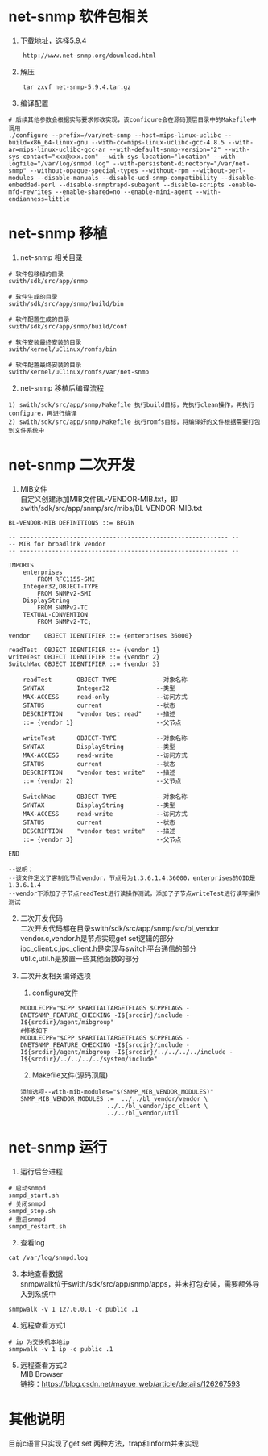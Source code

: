 # net-snmp 软件包相关
1. 下载地址，选择5.9.4	   
```
    http://www.net-snmp.org/download.html
```
2. 解压
```
    tar zxvf net-snmp-5.9.4.tar.gz
```
3. 编译配置
```
# 后续其他参数会根据实际要求修改实现，该configure会在源码顶层目录中的Makefile中调用
./configure --prefix=/var/net-snmp --host=mips-linux-uclibc --build=x86_64-linux-gnu --with-cc=mips-linux-uclibc-gcc-4.8.5 --with-ar=mips-linux-uclibc-gcc-ar --with-default-snmp-version="2" --with-sys-contact="xxx@xxx.com" --with-sys-location="location" --with-logfile="/var/log/snmpd.log" --with-persistent-directory="/var/net-snmp" --without-opaque-special-types --without-rpm --without-perl-modules --disable-manuals --disable-ucd-snmp-compatibility --disable-embedded-perl --disable-snmptrapd-subagent --disable-scripts -enable-mfd-rewrites --enable-shared=no --enable-mini-agent --with-endianness=little
```

# net-snmp 移植
1. net-snmp 相关目录
```
# 软件包移植的目录
swith/sdk/src/app/snmp

# 软件生成的目录
swith/sdk/src/app/snmp/build/bin

# 软件配置生成的目录
swith/sdk/src/app/snmp/build/conf

# 软件安装最终安装的目录
swith/kernel/uClinux/romfs/bin

# 软件配置最终安装的目录
swith/kernel/uClinux/romfs/var/net-snmp
```

2. net-snmp 移植后编译流程
```
1) swith/sdk/src/app/snmp/Makefile 执行build目标，先执行clean操作，再执行configure，再进行编译
2) swith/sdk/src/app/snmp/Makefile 执行romfs目标，将编译好的文件根据需要打包到文件系统中
```

# net-snmp 二次开发
1. MIB文件   
自定义创建添加MIB文件BL-VENDOR-MIB.txt，即swith/sdk/src/app/snmp/src/mibs/BL-VENDOR-MIB.txt
```
BL-VENDOR-MIB DEFINITIONS ::= BEGIN

-- ---------------------------------------------------------- --
-- MIB for broadlink vendor 
-- ---------------------------------------------------------- --

IMPORTS
    enterprises
        FROM RFC1155-SMI
    Integer32,OBJECT-TYPE
        FROM SNMPv2-SMI
    DisplayString
        FROM SNMPv2-TC
    TEXTUAL-CONVENTION
        FROM SNMPv2-TC;

vendor    OBJECT IDENTIFIER ::= {enterprises 36000}

readTest  OBJECT IDENTIFIER ::= {vendor 1}
writeTest OBJECT IDENTIFIER ::= {vendor 2}
SwitchMac OBJECT IDENTIFIER ::= {vendor 3}

    readTest       OBJECT-TYPE           --对象名称
    SYNTAX         Integer32             --类型
    MAX-ACCESS     read-only             --访问方式
    STATUS         current               --状态
    DESCRIPTION    "vendor test read"    --描述
    ::= {vendor 1}                       --父节点

    writeTest      OBJECT-TYPE           --对象名称
    SYNTAX         DisplayString         --类型
    MAX-ACCESS     read-write            --访问方式
    STATUS         current               --状态
    DESCRIPTION    "vendor test write"   --描述
    ::= {vendor 2}                       --父节点

    SwitchMac      OBJECT-TYPE           --对象名称
    SYNTAX         DisplayString         --类型
    MAX-ACCESS     read-write            --访问方式
    STATUS         current               --状态
    DESCRIPTION    "vendor test write"   --描述
    ::= {vendor 3}                       --父节点

END

--说明：
--该文件定义了客制化节点vendor，节点号为1.3.6.1.4.36000，enterprises的OID是1.3.6.1.4
--vendor下添加了子节点readTest进行读操作测试，添加了子节点writeTest进行读写操作测试
```

2. 二次开发代码   
二次开发代码都在目录swith/sdk/src/app/snmp/src/bl_vendor   
vendor.c,vendor.h是节点实现get set逻辑的部分   
ipc_client.c,ipc_client.h是实现与switch平台通信的部分   
util.c,util.h是放置一些其他函数的部分   

3. 二次开发相关编译选项   
    1) configure文件
    ```
    MODULECPP="$CPP $PARTIALTARGETFLAGS $CPPFLAGS -DNETSNMP_FEATURE_CHECKING -I${srcdir}/include -I${srcdir}/agent/mibgroup"
    #修改如下
    MODULECPP="$CPP $PARTIALTARGETFLAGS $CPPFLAGS -DNETSNMP_FEATURE_CHECKING -I${srcdir}/include -I${srcdir}/agent/mibgroup -I${srcdir}/../../../../include -I${srcdir}/../../../../system/include"
    ```
    2) Makefile文件(源码顶层)
    ```
    添加选项--with-mib-modules="$(SNMP_MIB_VENDOR_MODULES)"
    SNMP_MIB_VENDOR_MODULES :=	../../bl_vendor/vendor \
                            ../../bl_vendor/ipc_client \
                            ../../bl_vendor/util
    ```

# net-snmp 运行
1. 运行后台进程
```
# 启动snmpd
snmpd_start.sh
# 关闭snmpd
snmpd_stop.sh
# 重启snmpd
snmpd_restart.sh
```

2. 查看log
```
cat /var/log/snmpd.log
```

3. 本地查看数据   
snmpwalk位于swith/sdk/src/app/snmp/apps，并未打包安装，需要额外导入到系统中
```
snmpwalk -v 1 127.0.0.1 -c public .1
```

4. 远程查看方式1
```
# ip 为交换机本地ip
snmpwalk -v 1 ip -c public .1
```

5. 远程查看方式2   
MIB Browser   
链接：https://blog.csdn.net/mayue_web/article/details/126267593   

# 其他说明
目前c语言只实现了get set 两种方法，trap和inform并未实现